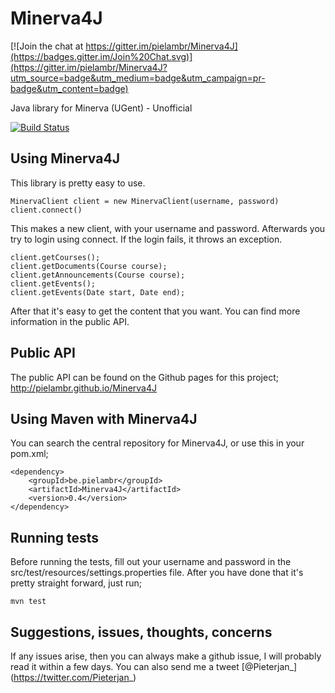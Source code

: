 # Minerva4J

[![Join the chat at https://gitter.im/pielambr/Minerva4J](https://badges.gitter.im/Join%20Chat.svg)](https://gitter.im/pielambr/Minerva4J?utm_source=badge&utm_medium=badge&utm_campaign=pr-badge&utm_content=badge)

Java library for Minerva (UGent) - Unofficial

[![Build Status](https://travis-ci.org/pielambr/Minerva4J.svg?branch=master)](https://travis-ci.org/pielambr/Minerva4J)

## Using Minerva4J
This library is pretty easy to use.
```
MinervaClient client = new MinervaClient(username, password)
client.connect()
````
This makes a new client, with your username and password. 
Afterwards you try to login using connect. If the login fails, it throws an exception.
```
client.getCourses();
client.getDocuments(Course course);
client.getAnnouncements(Course course);
client.getEvents();
client.getEvents(Date start, Date end);
```
After that it's easy to get the content that you want. 
You can find more information in the public API.

## Public API
The public API can be found on the Github pages for this project; 
http://pielambr.github.io/Minerva4J

## Using Maven with Minerva4J
You can search the central repository for Minerva4J, or use this in your pom.xml;
```
<dependency>
    <groupId>be.pielambr</groupId>
    <artifactId>Minerva4J</artifactId>
    <version>0.4</version>
</dependency>
```

## Running tests
Before running the tests, fill out your username and password in the src/test/resources/settings.properties file.
After you have done that it's pretty straight forward, just run;
```
mvn test
```

## Suggestions, issues, thoughts, concerns
If any issues arise, then you can always make a github issue, I will probably read it within a few days. You can also send me a tweet [@Pieterjan_] (https://twitter.com/Pieterjan_)
